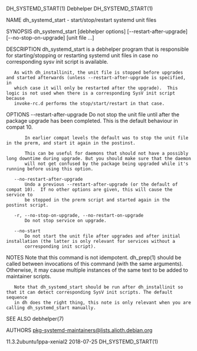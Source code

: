 DH_SYSTEMD_START(1)                                                  Debhelper                                                 DH_SYSTEMD_START(1)

NAME
       dh_systemd_start - start/stop/restart systemd unit files

SYNOPSIS
       dh_systemd_start [debhelper options] [--restart-after-upgrade] [--no-stop-on-upgrade] [unit file ...]

DESCRIPTION
       dh_systemd_start is a debhelper program that is responsible for starting/stopping or restarting systemd unit files in case no corresponding
       sysv init script is available.

       As with dh_installinit, the unit file is stopped before upgrades and started afterwards (unless --restart-after-upgrade is specified, in
       which case it will only be restarted after the upgrade).  This logic is not used when there is a corresponding SysV init script because
       invoke-rc.d performs the stop/start/restart in that case.

OPTIONS
       --restart-after-upgrade
           Do not stop the unit file until after the package upgrade has been completed.  This is the default behaviour in compat 10.

           In earlier compat levels the default was to stop the unit file in the prerm, and start it again in the postinst.

           This can be useful for daemons that should not have a possibly long downtime during upgrade. But you should make sure that the daemon
           will not get confused by the package being upgraded while it's running before using this option.

       --no-restart-after-upgrade
           Undo a previous --restart-after-upgrade (or the default of compat 10).  If no other options are given, this will cause the service to
           be stopped in the prerm script and started again in the postinst script.

       -r, --no-stop-on-upgrade, --no-restart-on-upgrade
           Do not stop service on upgrade.

       --no-start
           Do not start the unit file after upgrades and after initial installation (the latter is only relevant for services without a
           corresponding init script).

NOTES
       Note that this command is not idempotent. dh_prep(1) should be called between invocations of this command (with the same arguments).
       Otherwise, it may cause multiple instances of the same text to be added to maintainer scripts.

       Note that dh_systemd_start should be run after dh_installinit so that it can detect corresponding SysV init scripts. The default sequence
       in dh does the right thing, this note is only relevant when you are calling dh_systemd_start manually.

SEE ALSO
       debhelper(7)

AUTHORS
       pkg-systemd-maintainers@lists.alioth.debian.org

11.3.2ubuntu1ppa-xenial2                                            2018-07-25                                                 DH_SYSTEMD_START(1)
